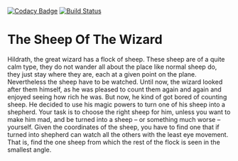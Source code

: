 [![Codacy Badge](https://api.codacy.com/project/badge/Grade/da113a8fe70a419c9cad81746942b5c4)](https://app.codacy.com/app/tothalex95/TheSheepOfTheWizard?utm_source=github.com&utm_medium=referral&utm_content=tothalex95/TheSheepOfTheWizard&utm_campaign=badger)
[![Build Status](https://travis-ci.org/tothalex95/TheSheepOfTheWizard.svg?branch=master)](https://travis-ci.org/tothalex95/TheSheepOfTheWizard)

# The Sheep Of The Wizard

Hildrath, the great wizard has a flock of sheep. These sheep
are of a quite calm type, they do not wander all about the place
like normal sheep do, they just stay where they are, each at
a given point on the plane. Nevertheless the sheep have to be
watched. Until now, the wizard looked after them himself, as he
was pleased to count them again and again and enjoyed seeing
how rich he was.
But now, he kind of got bored of counting sheep. He decided
to use his magic powers to turn one of his sheep into a shepherd. Your task is to choose
the right sheep for him, unless you want to make him mad, and be turned into a sheep –
or something much worse – yourself. Given the coordinates of the sheep, you have to find
one that if turned into shepherd can watch all the others with the least eye movement.
That is, find the one sheep from which the rest of the flock is seen in the smallest angle.
